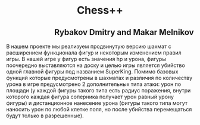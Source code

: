 <h1 align="center"> Chess++</h1>
<h2 align="right">Rybakov Dmitry and Makar Melnikov</h2>

В нашем проекте мы реализуем продвинутую версию шахмат с расширением функционала фигур и некоторым изменением правил игры. В нашей игре у фигур есть значения hp и урона, фигуры поочередно выставляются на доску и целью игры является убийство одной главной фигуры под названием SuperKing. Помимо базовых функций которые предусмотрены в шахматах и различия по количеству урона в игре предусмотрено 2 дополнительных типа атаки: урон по площади (у каждой фигуры такого типа есть радиус поражения, внутри которого каждая фигура соперника получает урон равный урону фигуры) и дистанционное нанесение урона (фигуры такого типа могут наносить урон по любой клетке поля, но после убийства перемещаться будут только в разрешенные).  
